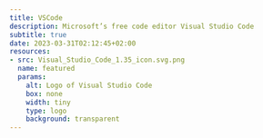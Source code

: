 ```yaml
---
title: VSCode
description: Microsoft’s free code editor Visual Studio Code
subtitle: true
date: 2023-03-31T02:12:45+02:00
resources:
- src: Visual_Studio_Code_1.35_icon.svg.png
  name: featured
  params:
    alt: Logo of Visual Studio Code
    box: none
    width: tiny
    type: logo
    background: transparent
---
```

